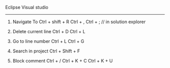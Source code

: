 Eclipse						Visual studio
----------------			-------------------
1. Navigate To
Ctrl + shift + R			Ctrl + ,
							Ctrl + ; // in solution explorer
							
2. Delete current line
Ctrl + D					Ctrl + L

3. Go to line number
Ctrl + L					Ctrl + G

4. Search in project
							Ctrl + Shift + F
							
5. Block comment
Ctrl + /					Ctrl + K + C
							Ctrl + K + U
							
